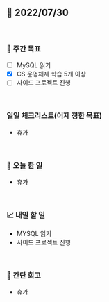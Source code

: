 ## 📅 2022/07/30

<br/>

### 🏹 주간 목표

- [ ] MySQL 읽기
- [x] CS 운영체제 학습 5개 이상
- [ ] 사이드 프로젝트 진행

<br/>

### 일일 체크리스트(어제 정한 목표)

- 휴가

<br/>

### 💯 오늘 한 일

- 휴가

<br/>

### 📈 내일 할 일

- MYSQL 읽기
- 사이드 프로젝트 진행

<br/>

### 🧐 간단 회고

- 휴가
